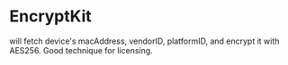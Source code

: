 # EncryptKit
 will fetch device's macAddress, vendorID, platformID, and encrypt it with AES256. Good technique for licensing.
